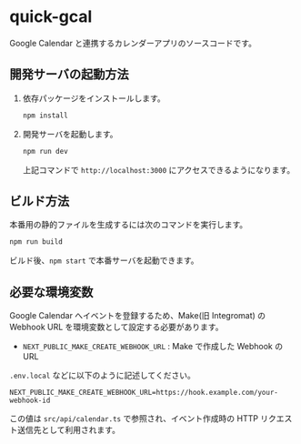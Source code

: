 # quick-gcal

Google Calendar と連携するカレンダーアプリのソースコードです。

## 開発サーバの起動方法
1. 依存パッケージをインストールします。
   ```bash
   npm install
   ```
2. 開発サーバを起動します。
   ```bash
   npm run dev
   ```
   上記コマンドで `http://localhost:3000` にアクセスできるようになります。

## ビルド方法
本番用の静的ファイルを生成するには次のコマンドを実行します。
```bash
npm run build
```
ビルド後、`npm start` で本番サーバを起動できます。

## 必要な環境変数
Google Calendar へイベントを登録するため、Make(旧 Integromat) の Webhook URL を環境変数として設定する必要があります。

- `NEXT_PUBLIC_MAKE_CREATE_WEBHOOK_URL` : Make で作成した Webhook の URL

`.env.local` などに以下のように記述してください。
```env
NEXT_PUBLIC_MAKE_CREATE_WEBHOOK_URL=https://hook.example.com/your-webhook-id
```
この値は `src/api/calendar.ts` で参照され、イベント作成時の HTTP リクエスト送信先として利用されます。

